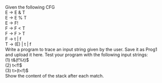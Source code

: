 Given the following CFG <br>
  E -> E & T <br>
  E -> E % T <br>
  E -> F! <br>
  F -> F < T <br>
  F -> F > T <br>
  F -> t | f <br>
  T -> (E) | t | f <br>
Write a program to trace an input string given by the user. Save it as Prog1 and upload it here. Test your program with the following input strings: <br>
(1) t&(f%t)$ <br>
(2) t<f!$ <br>
(3) t>(t<f)$ <br>
Show the content of the stack after each match. 
